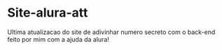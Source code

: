 # Site-alura-att
Ultima atualizacao do site de adivinhar numero secreto com o back-end feito por mim com a ajuda da alura!
